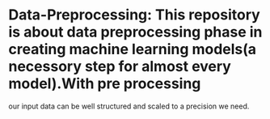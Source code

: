 # Data-Preprocessing: This repository is about data preprocessing phase in creating machine learning models(a necessory step for almost every model).With pre processing 
our input data can be well structured and scaled to a precision we need.
